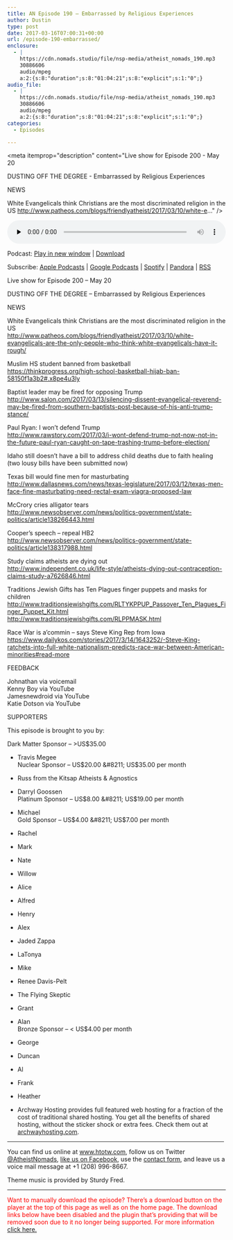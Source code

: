 ```yaml
---
title: AN Episode 190 – Embarrassed by Religious Experiences
author: Dustin
type: post
date: 2017-03-16T07:00:31+00:00
url: /episode-190-embarrassed/
enclosure:
  - |
    https://cdn.nomads.studio/file/nsp-media/atheist_nomads_190.mp3
    30886606
    audio/mpeg
    a:2:{s:8:"duration";s:8:"01:04:21";s:8:"explicit";s:1:"0";}
audio_file:
  - |
    https://cdn.nomads.studio/file/nsp-media/atheist_nomads_190.mp3
    30886606
    audio/mpeg
    a:2:{s:8:"duration";s:8:"01:04:21";s:8:"explicit";s:1:"0";}
categories:
  - Episodes

---
```

<div itemscope itemtype="http://schema.org/AudioObject">
  <meta itemprop="name" content=" episode 190 &#8211; Embarrassed by Religious Experiences" />
  
  <meta itemprop="uploadDate" content="2017-03-16T01:00:31-06:00" />
  
  <meta itemprop="encodingFormat" content="audio/mpeg" />
  
  <meta itemprop="duration" content="PT1H04M21S" />
  
  <meta itemprop="description" content="Live show for Episode 200 - May 20

DUSTING OFF THE DEGREE - Embarrassed by Religious Experiences

NEWS

White Evangelicals think Christians are the most discriminated religion in the US
http://www.patheos.com/blogs/friendlyatheist/2017/03/10/white-e..." />
  
  <meta itemprop="contentUrl" content="https://dts.podtrac.com/redirect.mp3/cdn.nomads.studio/file/nsp-media/atheist_nomads_190.mp3" />
  
  <meta itemprop="contentSize" content="29.5" />
  </p> 
  
  <div class="powerpress_player" id="powerpress_player_8453">
    <audio class="wp-audio-shortcode" id="audio-1482-197" preload="none" style="width: 100%;" controls="controls"><source type="audio/mpeg" src="https://dts.podtrac.com/redirect.mp3/cdn.nomads.studio/file/nsp-media/atheist_nomads_190.mp3?_=197" /><a href="https://dts.podtrac.com/redirect.mp3/cdn.nomads.studio/file/nsp-media/atheist_nomads_190.mp3">https://dts.podtrac.com/redirect.mp3/cdn.nomads.studio/file/nsp-media/atheist_nomads_190.mp3</a></audio>
  </div>
</div>

<p class="powerpress_links powerpress_links_mp3">
  Podcast: <a href="https://dts.podtrac.com/redirect.mp3/cdn.nomads.studio/file/nsp-media/atheist_nomads_190.mp3" class="powerpress_link_pinw" target="_blank" title="Play in new window" onclick="return powerpress_pinw('https://htotw.com/?powerpress_pinw=1482-podcast');" rel="nofollow">Play in new window</a> | <a href="https://dts.podtrac.com/redirect.mp3/cdn.nomads.studio/file/nsp-media/atheist_nomads_190.mp3" class="powerpress_link_d" title="Download" rel="nofollow" download="atheist_nomads_190.mp3">Download</a>
</p>

<p class="powerpress_links powerpress_subscribe_links">
  Subscribe: <a href="https://podcasts.apple.com/us/podcast/humanists-take-on-the-world/id530050098?mt=2&ls=1" class="powerpress_link_subscribe powerpress_link_subscribe_itunes" target="_blank" title="Subscribe on Apple Podcasts" rel="nofollow">Apple Podcasts</a> | <a href="https://www.google.com/podcasts?feed=aHR0cDovL2F0aGVpc3Rub21hZHMubGlic3luLmNvbS9yc3M%3D" class="powerpress_link_subscribe powerpress_link_subscribe_googleplay" target="_blank" title="Subscribe on Google Podcasts" rel="nofollow">Google Podcasts</a> | <a href="https://open.spotify.com/show/3LzK2xZGike6Tc1GEMtMbr?si=LieN9SNuTpq96smuaUsH8A" class="powerpress_link_subscribe powerpress_link_subscribe_spotify" target="_blank" title="Subscribe on Spotify" rel="nofollow">Spotify</a> | <a href="https://www.pandora.com/podcast/atheist-nomads/PC:10122?corr=62071012&part=ug" class="powerpress_link_subscribe powerpress_link_subscribe_pandora" target="_blank" title="Subscribe on Pandora" rel="nofollow">Pandora</a> | <a href="https://htotw.com/feed/podcast/" class="powerpress_link_subscribe powerpress_link_subscribe_rss" target="_blank" title="Subscribe via RSS" rel="nofollow">RSS</a>
</p>

Live show for Episode 200 &#8211; May 20

DUSTING OFF THE DEGREE &#8211; Embarrassed by Religious Experiences

NEWS

White Evangelicals think Christians are the most discriminated religion in the US  
<a href="http://www.patheos.com/blogs/friendlyatheist/2017/03/10/white-evangelicals-are-the-only-people-who-think-white-evangelicals-have-it-rough/" target="_blank" rel="noopener">http://www.patheos.com/blogs/friendlyatheist/2017/03/10/white-evangelicals-are-the-only-people-who-think-white-evangelicals-have-it-rough/</a>

Muslim HS student banned from basketball  
<a href="https://thinkprogress.org/high-school-basketball-hijab-ban-58150f1a3b2#.x8pe4u3ly" target="_blank" rel="noopener">https://thinkprogress.org/high-school-basketball-hijab-ban-58150f1a3b2#.x8pe4u3ly</a>

Baptist leader may be fired for opposing Trump  
<a href="http://www.salon.com/2017/03/13/silencing-dissent-evangelical-reverend-may-be-fired-from-southern-baptists-post-because-of-his-anti-trump-stance/" target="_blank" rel="noopener">http://www.salon.com/2017/03/13/silencing-dissent-evangelical-reverend-may-be-fired-from-southern-baptists-post-because-of-his-anti-trump-stance/</a>

Paul Ryan: I won&#8217;t defend Trump  
<a href="http://www.rawstory.com/2017/03/i-wont-defend-trump-not-now-not-in-the-future-paul-ryan-caught-on-tape-trashing-trump-before-election/" target="_blank" rel="noopener">http://www.rawstory.com/2017/03/i-wont-defend-trump-not-now-not-in-the-future-paul-ryan-caught-on-tape-trashing-trump-before-election/</a>

Idaho still doesn’t have a bill to address child deaths due to faith healing (two lousy bills have been submitted now)

Texas bill would fine men for masturbating  
<a href="http://www.dallasnews.com/news/texas-legislature/2017/03/12/texas-men-face-fine-masturbating-need-rectal-exam-viagra-proposed-law" target="_blank" rel="noopener">http://www.dallasnews.com/news/texas-legislature/2017/03/12/texas-men-face-fine-masturbating-need-rectal-exam-viagra-proposed-law</a>

McCrory cries alligator tears  
<a href="http://www.newsobserver.com/news/politics-government/state-politics/article138266443.html" target="_blank" rel="noopener">http://www.newsobserver.com/news/politics-government/state-politics/article138266443.html</a>

Cooper&#8217;s speech &#8211; repeal HB2  
<a href="http://www.newsobserver.com/news/politics-government/state-politics/article138317988.html" target="_blank" rel="noopener">http://www.newsobserver.com/news/politics-government/state-politics/article138317988.html</a>

Study claims atheists are dying out  
<a href="http://www.independent.co.uk/life-style/atheists-dying-out-contraception-claims-study-a7626846.html" target="_blank" rel="noopener">http://www.independent.co.uk/life-style/atheists-dying-out-contraception-claims-study-a7626846.html</a>

Traditions Jewish Gifts has Ten Plagues finger puppets and masks for children  
<a href="http://www.traditionsjewishgifts.com/RLTYKPPUP_Passover_Ten_Plagues_Finger_Puppet_Kit.html" target="_blank" rel="noopener">http://www.traditionsjewishgifts.com/RLTYKPPUP_Passover_Ten_Plagues_Finger_Puppet_Kit.html</a>  
<a href="http://www.traditionsjewishgifts.com/RLPPMASK.html" target="_blank" rel="noopener">http://www.traditionsjewishgifts.com/RLPPMASK.html</a>

Race War is a&#8217;commin &#8211; says Steve King Rep from Iowa  
<a href="https://www.dailykos.com/stories/2017/3/14/1643252/-Steve-King-ratchets-into-full-white-nationalism-predicts-race-war-between-American-minorities#read-more" target="_blank" rel="noopener">https://www.dailykos.com/stories/2017/3/14/1643252/-Steve-King-ratchets-into-full-white-nationalism-predicts-race-war-between-American-minorities#read-more</a>

FEEDBACK

Johnathan via voicemail  
Kenny Boy via YouTube  
Jamesnewdroid via YouTube  
Katie Dotson via YouTube

SUPPORTERS

This episode is brought to you by:

Dark Matter Sponsor &#8211; >US$35.00  
* Travis Megee  
Nuclear Sponsor &#8211; US$20.00 &#8211; US$35.00 per month  
* Russ from the Kitsap Atheists & Agnostics  
* Darryl Goossen  
Platinum Sponsor &#8211; US$8.00 &#8211; US$19.00 per month  
* Michael  
Gold Sponsor &#8211; US$4.00 &#8211; US$7.00 per month  
* Rachel  
* Mark  
* Nate  
* Willow  
* Alice  
* Alfred  
* Henry  
* Alex  
* Jaded Zappa  
* LaTonya  
* Mike  
* Renee Davis-Pelt  
* The Flying Skeptic  
* Grant  
* Alan  
Bronze Sponsor &#8211; < US$4.00 per month  
* George  
* Duncan  
* Al  
* Frank  
* Heather

* Archway Hosting provides full featured web hosting for a fraction of the cost of traditional shared hosting. You get all the benefits of shared hosting, without the sticker shock or extra fees. Check them out at <a href="http://archwayhosting.com/" target="_blank" rel="noopener">archwayhosting.com</a>.

<hr width="500" />

You can find us online at <a href="https://www.htotw.com/" target="_blank" rel="noopener">www.htotw.com</a>, follow us on Twitter <a href="https://htotw.com/twitter" target="_blank" rel="noopener">@AtheistNomads</a>, <a href="https://htotw.com/facebook" target="_blank" rel="noopener">like us on Facebook</a>, use the [contact form](https://htotw.com/contact), and leave us a voice mail message at +1 (208) 996-8667.

Theme music is provided by Sturdy Fred.

* * *

<span style="color: #ff0000;">Want to manually download the episode? There&#8217;s a download button on the player at the top of this page as well as on the home page. The download links below have been disabled and the plugin that&#8217;s providing that will be removed soon due to it no longer being supported. For more information <a href="https://www.htotw.com/2017/old-feeds/">click here.</a></span>
